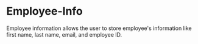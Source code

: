 # Employee-Info
Employee information allows the user to store employee's information like first name, last name, email, and employee ID. 
